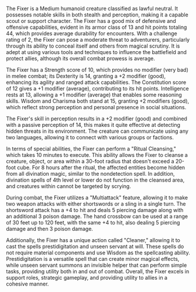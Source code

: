 The Fixer is a Medium humanoid creature classified as lawful neutral. It possesses notable skills in both stealth and perception, making it a capable scout or support character. The Fixer has a good mix of defensive and offensive capabilities, evident in its armor class of 13 and hit points totaling 44, which provides average durability for encounters. With a challenge rating of 2, the Fixer can pose a moderate threat to adventurers, particularly through its ability to conceal itself and others from magical scrutiny. It is adept at using various tools and techniques to influence the battlefield and protect allies, although its overall combat prowess is average.

The Fixer has a Strength score of 10, which provides no modifier (very bad) in melee combat; its Dexterity is 14, granting a +2 modifier (good), enhancing its agility and ranged attack capabilities. The Constitution score of 12 gives a +1 modifier (average), contributing to its hit points. Intelligence rests at 13, allowing a +1 modifier (average) that enables some reasoning skills. Wisdom and Charisma both stand at 15, granting +2 modifiers (good), which reflect strong perception and personal presence in social situations.

The Fixer's skill in perception results in a +2 modifier (good) and combined with a passive perception of 14, this makes it quite effective at detecting hidden threats in its environment. The creature can communicate using any two languages, allowing it to connect with various groups or factions.

In terms of special abilities, the Fixer can perform a "Ritual Cleansing," which takes 10 minutes to execute. This ability allows the Fixer to cleanse a creature, object, or area within a 30-foot radius that doesn't exceed a 20-foot cube. For 8 hours after the ritual, the affected entities become hidden from all divination magic, similar to the nondetection spell. In addition, divination spells of 4th level or lower do not function in the cleansed area, and creatures within cannot be targeted by scrying.

During combat, the Fixer utilizes a "Multiattack" feature, allowing it to make two weapon attacks with either shortswords or a sling in a single turn. The shortsword attack has a +4 to hit and deals 5 piercing damage along with an additional 3 poison damage. The hand crossbow can be used at a range of 30 feet up to 120 feet, with the same +4 to hit, also dealing 5 piercing damage and then 3 poison damage.

Additionally, the Fixer has a unique action called "Cleaner," allowing it to cast the spells prestidigitation and unseen servant at will. These spells do not require material components and use Wisdom as the spellcasting ability. Prestidigitation is a versatile spell that can create minor magical effects, while unseen servant summons an invisible helper that can perform simple tasks, providing utility both in and out of combat. Overall, the Fixer excels in support roles, strategic gameplay, and providing utility to allies in a cohesive manner.